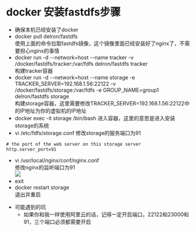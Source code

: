 # docker 安装fastdfs步骤
- 确保本机已经安装了docker
- docker pull delron/fastdfs      
使用上面的命令拉取fastdfs镜像，这个镜像里面已经安装好了nginx了，不需要担心nginx的事情
- docker run -d --network=host --name tracker -v /docker/fastdfs/tracker:/var/fdfs delron/fastdfs tracker     
构建tracker容器
- docker run -d --network=host --name storage -e TRACKER_SERVER=192.168.1.56:22122 -v /docker/fastdfs/storage:/var/fdfs -e GROUP_NAME=group1 delron/fastdfs storage     
构建storage容器，这里需要修改TRACKER_SERVER=192.168.1.56:22122中的IP地址为你的虚拟机的IP地址
- docker exec -it storage  /bin/bash
进入容器，这里的意思是进入安装storage的系统
- vi /etc/fdfs/storage.conf
修改storage的服务端口为91 
```
# the port of the web server on this storage server
http.server_port=91
```      
- vi /usr/local/nginx/conf/nginx.conf             
修改nginx的监听端口为91     
![](https://oscimg.oschina.net/oscnet/5c4c78ce1f9de2ec6aac9b6deaea17f624e.jpg)
- exit
- docker restart storage            
退出并重启
+ 可能遇到的坑
    - 如果你和我一样使用阿里云的话，记得一定开启端口，22122和23000和91，三个端口必须都需要开启
